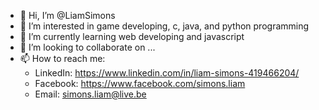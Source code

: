 - 👋 Hi, I’m @LiamSimons
- 👀 I’m interested in game developing, c, java, and python programming
- 🌱 I’m currently learning web developing and javascript
- 💞️ I’m looking to collaborate on ...
- 📫 How to reach me:
	- LinkedIn:   https://www.linkedin.com/in/liam-simons-419466204/
	- Facebook:   https://www.facebook.com/simons.liam
	- Email:      simons.liam@live.be

<!---
LiamSimons/LiamSimons is a ✨ special ✨ repository because its `README.md` (this file) appears on your GitHub profile.
You can click the Preview link to take a look at your changes.
--->
